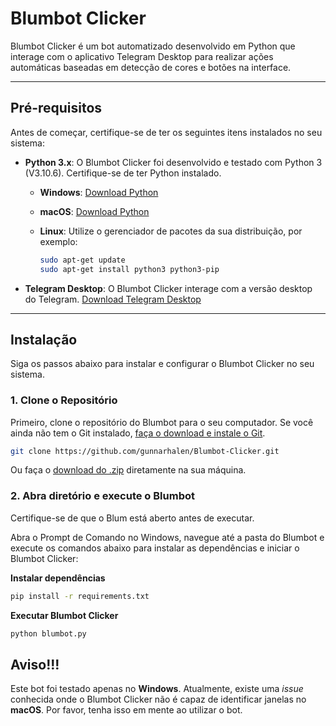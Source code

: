# Blumbot Clicker

Blumbot Clicker é um bot automatizado desenvolvido em Python que interage com o aplicativo Telegram Desktop para realizar ações automáticas baseadas em detecção de cores e botões na interface.

---

## Pré-requisitos

Antes de começar, certifique-se de ter os seguintes itens instalados no seu sistema:

- **Python 3.x**: O Blumbot Clicker foi desenvolvido e testado com Python 3 (V3.10.6). Certifique-se de ter Python instalado.

  - **Windows**: [Download Python](https://www.python.org/downloads/windows/)
  - **macOS**: [Download Python](https://www.python.org/downloads/macos/)
  - **Linux**: Utilize o gerenciador de pacotes da sua distribuição, por exemplo:

    ```bash
    sudo apt-get update
    sudo apt-get install python3 python3-pip
    ```

- **Telegram Desktop**: O Blumbot Clicker interage com a versão desktop do Telegram. [Download Telegram Desktop](https://desktop.telegram.org/)

---

## Instalação

Siga os passos abaixo para instalar e configurar o Blumbot Clicker no seu sistema.

### 1. Clone o Repositório

Primeiro, clone o repositório do Blumbot para o seu computador. Se você ainda não tem o Git instalado, [faça o download e instale o Git](https://git-scm.com/downloads).



```bash
git clone https://github.com/gunnarhalen/Blumbot-Clicker.git
```

Ou faça o [download do .zip](https://github.com/gunnarhalen/Blumbot-Clicker/archive/refs/heads/main.zip) diretamente na sua máquina.
    
### 2. Abra diretório e execute o Blumbot

Certifique-se de que o Blum está aberto antes de executar.

Abra o Prompt de Comando no Windows, navegue até a pasta do Blumbot e execute os comandos abaixo para instalar as dependências e iniciar o Blumbot Clicker:

**Instalar dependências**
```bash
pip install -r requirements.txt
```
**Executar Blumbot Clicker**
```bash
python blumbot.py
```

## Aviso!!!

Este bot foi testado apenas no **Windows**. Atualmente, existe uma *issue* conhecida onde o Blumbot Clicker não é capaz de identificar janelas no **macOS**. Por favor, tenha isso em mente ao utilizar o bot.
